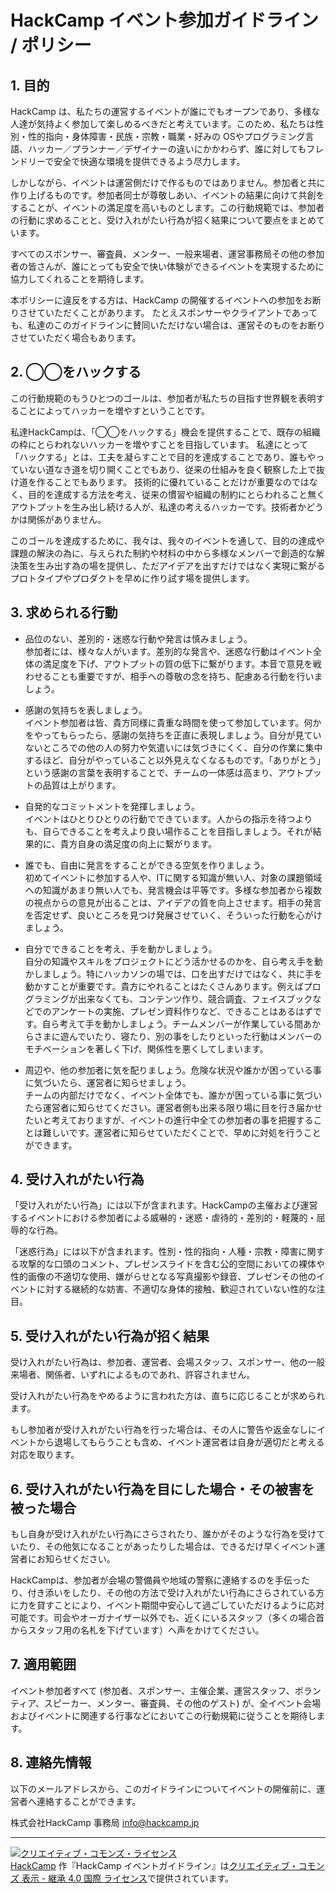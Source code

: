 # HackCamp イベント参加ガイドライン / ポリシー

## 1. 目的

HackCamp は、私たちの運営するイベントが誰にでもオープンであり、多様な人達が気持よく参加して楽しめるべきだと考えています。このため、私たちは性別・性的指向・身体障害・民族・宗教・職業・好みの OSやプログラミング言語、ハッカー／プランナー／デザイナーの違いにかかわらず、誰に対してもフレンドリーで安全で快適な環境を提供できるよう尽力します。

しかしながら、イベントは運営側だけで作るものではありません。参加者と共に作り上げるものです。参加者同士が尊敬しあい、イベントの結果に向けて共創をすることが、イベントの満足度を高いものとします。この行動規範では、参加者の行動に求めることと、受け入れがたい行為が招く結果について要点をまとめています。

すべてのスポンサー、審査員、メンター、一般来場者、運営事務局その他の参加者の皆さんが、誰にとっても安全で快い体験ができるイベントを実現するために協力してくれることを期待します。

本ポリシーに違反をする方は、HackCamp の開催するイベントへの参加をお断りさせていただくことがあります。
たとえスポンサーやクライアントであっても、私達のこのガイドラインに賛同いただけない場合は、運営そのものをお断りさせていただく場合もあります。

## 2. ◯◯をハックする

この行動規範のもうひとつのゴールは、参加者が私たちの目指す世界観を表明することによってハッカーを増やすということです。

私達HackCampは、「◯◯をハックする」機会を提供することで、既存の組織の枠にとらわれないハッカーを増やすことを目指しています。
私達にとって「ハックする」とは、工夫を凝らすことで目的を達成することであり、誰もやっていない道なき道を切り開くことでもあり、従来の仕組みを良く観察した上で抜け道を作ることでもあります。 技術的に優れていることだけが重要なのではなく、目的を達成する方法を考え、従来の慣習や組織の制約にとらわれること無くアウトプットを生み出し続ける人が、私達の考えるハッカーです。技術者かどうかは関係がありません。

このゴールを達成するために、我々は、我々のイベントを通して、目的の達成や課題の解決の為に、与えられた制約や材料の中から多様なメンバーで創造的な解決策を生み出す為の場を提供し、ただアイデアを出すだけではなく実現に繋がるプロトタイプやプロダクトを早めに作り試す場を提供します。

## 3. 求められる行動

* 品位のない、差別的・迷惑な行動や発言は慎みましょう。  
参加者には、様々な人がいます。差別的な発言や、迷惑な行動はイベント全体の満足度を下げ、アウトプットの質の低下に繋がります。本音で意見を戦わせることも重要ですが、相手への尊敬の念を持ち、配慮ある行動を行いましょう。

* 感謝の気持ちを表しましょう。  
イベント参加者は皆、貴方同様に貴重な時間を使って参加しています。何かをやってもらったら、感謝の気持ちを正直に表現しましょう。自分が見ていないところでの他の人の努力や気遣いには気づきにくく、自分の作業に集中するほど、自分がやっていること以外見えなくなるものです。「ありがとう」という感謝の言葉を表明することで、チームの一体感は高まり、アウトプットの品質は上がります。

* 自発的なコミットメントを発揮しましょう。  
イベントはひとりひとりの行動でできています。人からの指示を待つよりも、自らできることを考えより良い場作ることを目指しましょう。それが結果的に、貴方自身の満足度の向上に繋がります。

* 誰でも、自由に発言をすることができる空気を作りましょう。  
初めてイベントに参加する人や、ITに関する知識が無い人、対象の課題領域への知識があまり無い人でも、発言機会は平等です。多様な参加者から複数の視点からの意見が出ることは、アイデアの質を向上させます。相手の発言を否定せず、良いところを見つけ発展させていく、そういった行動を心がけましょう。

* 自分でできることを考え、手を動かしましょう。  
自分の知識やスキルをプロジェクトにどう活かせるのかを、自ら考え手を動かしましょう。特にハッカソンの場では、口を出すだけではなく、共に手を動かすことが重要です。貴方にやれることはたくさんあります。例えばプログラミングが出来なくても、コンテンツ作り、競合調査、フェイスブックなどでのアンケートの実施、プレゼン資料作りなど、できることはあるはずです。自ら考えて手を動かしましょう。チームメンバーが作業している間あからさまに遊んでいたり、寝たり、別の事をしたりといった行動はメンバーのモチベーションを著しく下げ、関係性を悪くしてしまいます。

* 周辺や、他の参加者に気を配りましょう。危険な状況や誰かが困っている事に気づいたら、運営者に知らせましょう。  
チームの内部だけでなく、イベント全体でも、誰かが困っている事に気づいたら運営者に知らせてください。運営者側も出来る限り場に目を行き届かせたいと考えておりますが、イベントの進行中全ての参加者の事を把握することは難しいです。運営者に知らせていただくことで、早めに対処を行うことができます。

## 4. 受け入れがたい行為

「受け入れがたい行為」には以下が含まれます。HackCampの主催および運営するイベントにおける参加者による威嚇的・迷惑・虐待的・差別的・軽蔑的・屈辱的な行為。 

「迷惑行為」には以下が含まれます。性別・性的指向・人種・宗教・障害に関する攻撃的な口頭のコメント、プレゼンスライドを含む公的空間においての裸体や性的画像の不適切な使用、嫌がらせとなる写真撮影や録音、プレゼンその他のイベントに対する継続的な妨害、不適切な身体的接触、歓迎されていない性的な注目。

## 5. 受け入れがたい行為が招く結果

受け入れがたい行為は、参加者、運営者、会場スタッフ、スポンサー、他の一般来場者、関係者、いずれによるものであれ、許容されません。

受け入れがたい行為をやめるように言われた方は、直ちに応じることが求められます。

もし参加者が受け入れがたい行為を行った場合は、その人に警告や返金なしにイベントから退場してもらうことも含め、イベント運営者は自身が適切だと考える対応を取ります。

## 6. 受け入れがたい行為を目にした場合・その被害を被った場合

もし自身が受け入れがたい行為にさらされたり、誰かがそのような行為を受けていたり、その他気になることがあったりした場合は、できるだけ早くイベント運営者にお知らせください。

HackCampは、参加者が会場の警備員や地域の警察に連絡するのを手伝ったり、付き添いをしたり、その他の方法で受け入れがたい行為にさらされている方に力を貸すことにより、イベント期間中安心して過ごしていただけるように応対可能です。司会やオーガナイザー以外でも、近くにいるスタッフ（多くの場合首からスタッフ用の名札を下げています）へ声をかけてください。

## 7. 適用範囲

イベント参加者すべて (参加者、スポンサー、主催企業、運営スタッフ、ボランティア、スピーカー、メンター、審査員、その他のゲスト) が、全イベント会場およびイベントに関連する行事などにおいてこの行動規範に従うことを期待します。

## 8. 連絡先情報

以下のメールアドレスから、このガイドラインについてイベントの開催前に、運営者へ連絡することができます。

株式会社HackCamp
事務局 info@hackcamp.jp

----

<a rel="license" href="http://creativecommons.org/licenses/by-sa/4.0/"><img alt="クリエイティブ・コモンズ・ライセンス" style="border-width:0" src="https://i.creativecommons.org/l/by-sa/4.0/88x31.png" /></a><br /><a xmlns:cc="http://creativecommons.org/ns#" href="http://hackcamp.jp/" property="cc:attributionName" rel="cc:attributionURL">HackCamp</a> 作『<span xmlns:dct="http://purl.org/dc/terms/" href="http://purl.org/dc/dcmitype/Text" property="dct:title" rel="dct:type">HackCamp イベントガイドライン</span>』は<a rel="license" href="http://creativecommons.org/licenses/by-sa/4.0/">クリエイティブ・コモンズ 表示 - 継承 4.0 国際 ライセンス</a>で提供されています。
